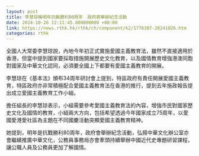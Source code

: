 ```yaml
---
layout: post
title: 李慧琼稱明年抗戰勝利80周年　政府將舉辦紀念活動
date: 2024-10-26 12:11:45.000000000 +08:00
link: https://news.rthk.hk/rthk/ch/component/k2/1776307-20241026.htm
categories: rthk
---
```


全國人大常委李慧琼說，內地今年初正式實施愛國主義教育法，雖然不直接適用於香港，但當中提到國家要採取措施開展歷史文化教育，以及國情教育增強港澳同胞對國家及中華文化認同，必須要全國上下都要有愛國主義教育的開展。

李慧琼在《基本法》頒布34周年研討會上提到，特區政府有責任開展愛國主義教育，特區政府亦非常積極配合愛國主義教育法在香港的推行，提到去年施政報告提出成立愛國主義教育工作小組。

擔任組長的李慧琼表示，小組需要參考愛國主義教育法的內容，增強市民對國家歷史文化及國情的教育，小組兩大方向，包括希望透過今年國家成立75周年，以愛國愛港愛社區為主題在不同國慶活動突顯愛國主義教育精神。

她提到，明年是抗戰勝利80周年，政府會舉辦紀念活動，弘揚中華文化辦公室亦會繼續推廣中華文化，公務員事務局亦會牽頭持續舉辦中國近代史專題研習課程，讓公職人員及公務員更加了解國情。
